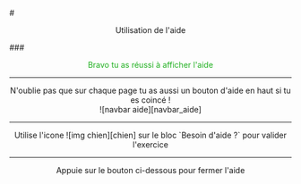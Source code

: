 #<center>Utilisation de l'aide</center>

###<center><span style="color: #20B020">Bravo tu as réussi à afficher l'aide</span></center>

***

<center>N'oublie pas que sur chaque page tu as aussi un bouton d'aide en haut si tu es coincé !</center>

<center>![navbar aide][navbar_aide]</center>  

***

<center>Utilise l'icone ![img chien][chien] sur le bloc `Besoin d'aide ?` pour valider l'exercice</center>  

***

<center>Appuie sur le bouton ci-dessous pour fermer l'aide</center>  

[navbar_aide]: img/navbar_aide.png
[chien]: img/dog.png